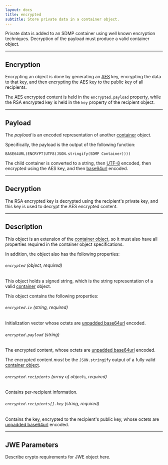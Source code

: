 ```yaml
---
layout: docs
title: encrypted
subtitle: Store private data in a container object.
---
```



Private data is added to an SDMP container using well known
encryption techniques. Decryption of the payload must produce
a valid container object.

---

## Encryption

Encrypting an object is done by generating an [AES][aes] key, encrypting
the data to that key, and then encrypting the AES key to the public key of
all recipients.

The AES encrypted content is held in the `encrypted.payload` property,
while the RSA encrypted key is held in the `key` property of the recipient
object.

---

## Payload

The *payload* is an encoded representation of another
[container](/core/container) object.

Specifically, the payload is the output of the following function:

	BASE64URL(ENCRYPT(UTF8(JSON.stringify(SDMP Container))))

The child container is converted to a string, then [UTF-8](http://www.utf-8.com/)
encoded, then encrypted using the AES key, and then
[base64url][base64] encoded.

---

## Decryption

The RSA encrypted key is decrypted using the recipient's private key,
and this key is used to decrypt the AES encrypted content.

---

## Description

This object is an extension of the [container object](/core/container),
so it must also have all properties required in the container object
specifications.

In addition, the object also has the following properties:

###### `encrypted` *(object, required)*

This object holds a signed string, which is the string representation
of a valid [container](/core/container) object.

This object contains the following properties:

###### `encrypted.iv` *(string, required)*

Initialization vector whose octets are [unpadded base64url][base64] encoded.

###### `encrypted.payload` *(string)*

The encrypted content, whose octets are [unpadded base64url][base64] encoded.

The encrypted content *must* be the `JSON.stringify` output of a fully valid
[container object](/core/container).

###### `encrypted.recipients` *(array of objects, required)*

Contains per-recipient information.

###### `encrypted.recipients[].key` *(string, required)*

Contains the key, encrypted to the recipient's public key, whose octets are
[unpadded base64url][base64] encoded.

---

## JWE Parameters

Describe crypto requirements for JWE object here.

[base64]: https://tools.ietf.org/html/rfc4648#section-5
[schema]: https://github.com/sdmp/sdmp-schema/blob/master/schemas/encrypted.json
[jwe]: http://self-issued.info/docs/draft-ietf-jose-json-web-encryption.htm
[jwe_serialize]: http://self-issued.info/docs/draft-ietf-jose-json-web-encryption.html#rfc.section.7.2
[aes]: https://en.wikipedia.org/wiki/Advanced_Encryption_Standard
